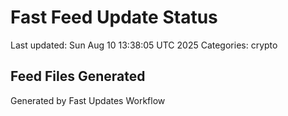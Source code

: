 # Fast Feed Update Status
Last updated: Sun Aug 10 13:38:05 UTC 2025
Categories: crypto

## Feed Files Generated

Generated by Fast Updates Workflow
